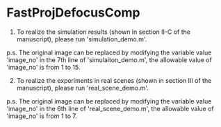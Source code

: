 # FastProjDefocusComp
1. To realize the simulation results (shown in section Ⅱ-C of the manuscript), please run 'simulation_demo.m'.

p.s. The original image can be replaced by modifying the variable value 'image_no' in the 7th line of 'simulaiton_demo.m', the allowable value of 'image_no' is from 1 to 15.

2. To realize the experiments in real scenes (shown in section Ⅲ of the manuscript), please run 'real_scene_demo.m'.

p.s. The original image can be replaced by modifying the variable value 'image_no' in the 6th line of 'real_scene_demo.m', the allowable value of 'image_no' is from 1 to 7.
